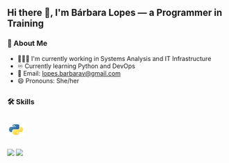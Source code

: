 ## Hi there 👋, I'm Bárbara Lopes — a Programmer in Training

### 🔷 About Me 
- 👩🏼‍💻 I'm currently working in Systems Analysis and IT Infrastructure  
- ♾️ Currently learning Python and DevOps  
- 📧 Email: lopes.barbarav@gmail.com
- 😄 Pronouns: She/her
##
### 🛠️ Skills

<div style="display: inline_block"><br>
  <img align="center" alt="Barbara-Python" height="30" width="40" src="https://raw.githubusercontent.com/devicons/devicon/master/icons/python/python-original.svg">
</div>
  
  ##
 
<div> 
  <a href = "mailto:lopes.barbarav@gmail.com"><img src="https://img.shields.io/badge/-Gmail-%23333?style=for-the-badge&logo=gmail&logoColor=white" target="_blank"></a>
  <a href="https://www.linkedin.com/in/barbarapeslo" target="_blank"><img src="https://img.shields.io/badge/-LinkedIn-%230077B5?style=for-the-badge&logo=linkedin&logoColor=white" target="_blank"></a> 

</div>
